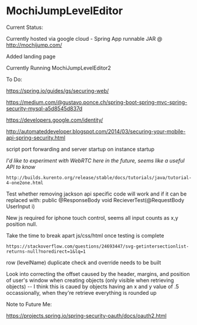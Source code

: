 # MochiJumpLevelEditor

Current Status:

Currently hosted via google cloud - Spring App runnable JAR @ http://mochijump.com/

Added landing page

Currently Running MochiJumpLevelEditor2

To Do:

https://spring.io/guides/gs/securing-web/

https://medium.com/@gustavo.ponce.ch/spring-boot-spring-mvc-spring-security-mysql-a5d8545d837d

https://developers.google.com/identity/

http://automateddeveloper.blogspot.com/2014/03/securing-your-mobile-api-spring-security.html

script port forwarding and server startup on instance startup

*I'd like to experiment with WebRTC here in the future, seems like a useful API to know*

	http://builds.kurento.org/release/stable/docs/tutorials/java/tutorial-4-one2one.html

Test whether removing jackson api specific code will work and if it can be replaced with:
	public @ResponseBody void RecieverTest(@RequestBody UserInput i)

New js required for iphone touch control, seems all input counts as x,y position null.

Take the time to break apart js/css/html once testing is complete

	https://stackoverflow.com/questions/24693447/svg-getintersectionlist-returns-null?noredirect=1&lq=1

row (levelName) duplicate check and override needs to be built

Look into correcting the offset caused by the header, margins, and position of user's window when creating objects (only visible when retrieving objects) -- I think this is caued by objects having an x and y value of .5 occassionally, when they're retrieve everything is rounded up

Note to Future Me:

https://projects.spring.io/spring-security-oauth/docs/oauth2.html
